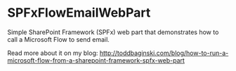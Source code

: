 # SPFxFlowEmailWebPart
Simple SharePoint Framework (SPFx) web part that demonstrates how to call a Microsoft Flow to send email.

Read more about it on my blog: http://toddbaginski.com/blog/how-to-run-a-microsoft-flow-from-a-sharepoint-framework-spfx-web-part
